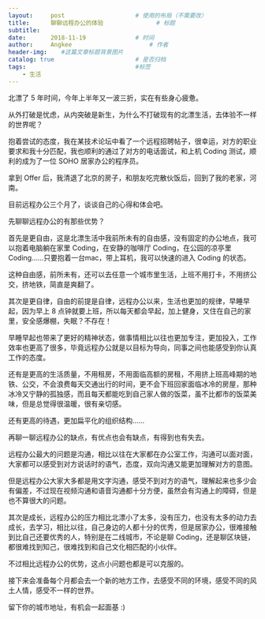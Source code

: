 ```yaml
---
layout:     post                    # 使用的布局（不需要改）
title:      聊聊远程办公的体验               # 标题 
subtitle:    
date:       2018-11-19              # 时间
author:     Angkee                      # 作者
header-img:    #这篇文章标题背景图片
catalog: true                       # 是否归档
tags:                               #标签
    - 生活
---
```


北漂了 5 年时间，今年上半年又一波三折，实在有些身心疲惫。

从外打破是忧虑，从内突破是新生，为什么不打破现有的北漂生活，去体验不一样的世界呢？

抱着尝试的态度，我在某技术论坛中看了一个远程招聘帖子，很幸运，对方的职业要求和我十分匹配，我也顺利的通过了对方的电话面试，和上机 Coding 测试，顺利的成为了一位 SOHO 居家办公的程序员。

拿到 Offer 后，我清退了北京的房子，和朋友吃完散伙饭后，回到了我的老家，河南。

目前远程办公三个月了，谈谈自己的心得和体会吧。

先聊聊远程办公的有那些优势？

首先是更自由，这是北漂生活中我前所未有的自由感，没有固定的办公地点，我可以抱着电脑躺在家里 Coding，在安静的咖啡厅 Coding，在公园的凉亭里 Coding……只要抱着一台mac，带上耳机，我可以快速的进入 Coding 的状态。

这种自由感，前所未有，还可以去任意一个城市里生活，上班不用打卡，不用挤公交，挤地铁，简直是爽翻了。

其次是更自律，自由的前提是自律，远程办公以来，生活也更加的规律，早睡早起，因为早上 8 点钟就要上班，所以每天都会早起，加上健身，又住在自己的家里，安全感爆棚，失眠？不存在！

早睡早起也带来了更好的精神状态，做事情相比以往也更加专注，更加投入，工作效率也更高了很多，毕竟远程办公就是以目标为导向，同事之间也能感受到你认真工作的态度。

还有是更高的生活质量，不用租房，不用面临高额的房租，不用挤上班高峰期的地铁、公交，不会浪费每天交通出行的时间，更不会下班回家面临冰冷的房屋，那种冰冷又宁静的孤独感，而且每天都能吃到自己家人做的饭菜，虽不比都市的饭菜美味，但是总觉得很温暖，很有亲切感。

还有更高的待遇，更加扁平化的组织结构……

再聊一聊远程办公的缺点，有优点也会有缺点，有得到也有失去。

远程办公最大的问题是沟通，相比以往在大家都在办公室工作，沟通可以面对面，大家都可以感受到对方说话时的语气，态度，双向沟通又能更加理解对方的意图。

但是远程办公大家大多都是用文字沟通，感受不到对方的语气，理解起来也多少会有偏差，不过现在视频沟通和语音沟通都十分方便，虽然会有沟通上的障碍，但是也不算很大的问题。

其次是成长，远程办公的压力相比北漂小了太多，没有压力，也没有太多的动力去成长，去学习，相比以往，自己身边的人都十分的优秀，但是居家办公，很难接触到比自己还要优秀的人，特别是在二线城市，不论是聊 Coding，还是聊区块链，都很难找到知己，很难找到和自己文化相匹配的小伙伴。

不过相比远程办公的优势，这点小问题也都是可以克服的。

接下来会准备每个月都会去一个新的地方工作，去感受不同的环境，感受不同的风土人情，感受不一样的世界。

留下你的城市地址，有机会一起面基 :)